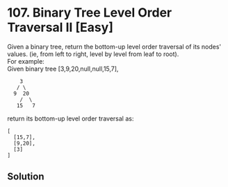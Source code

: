 # 107. Binary Tree Level Order Traversal II [Easy]     
Given a binary tree, return the bottom-up level order traversal of its nodes' values. (ie, from left to right, level by level from leaf to root).      
For example:       
Given binary tree [3,9,20,null,null,15,7],     
```
    3
   / \
  9  20
    /  \
   15   7
```

return its bottom-up level order traversal as:
```
[
  [15,7],
  [9,20],
  [3]
]
```

## Solution     


